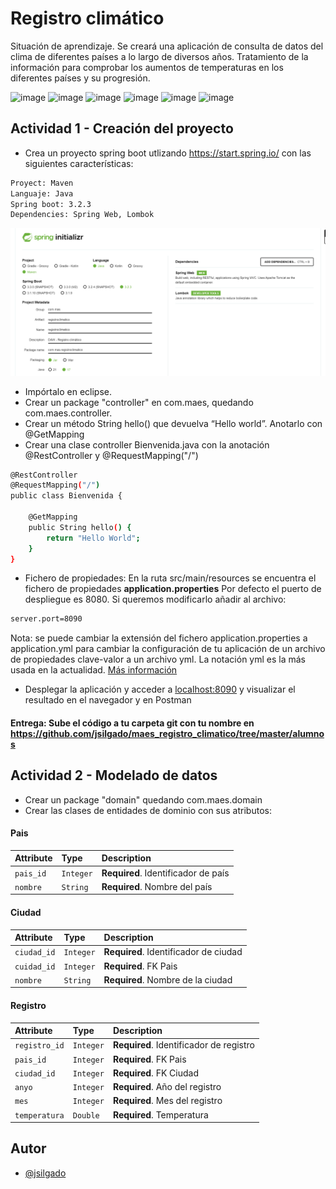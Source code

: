 # Registro climático

Situación de aprendizaje.
Se creará una aplicación de consulta de datos del clima de diferentes países a lo largo de diversos años. Tratamiento de la información para comprobar los aumentos de temperaturas en los diferentes países y su progresión.

![image](https://img.shields.io/badge/Spring_Boot-F2F4F9?style=for-the-badge&logo=spring-boot)
![image](https://img.shields.io/badge/GitHub-100000?style=for-the-badge&logo=github&logoColor=white)
![image](https://img.shields.io/badge/json-5E5C5C?style=for-the-badge&logo=json&logoColor=white)
![image](https://img.shields.io/badge/Eclipse-2C2255?style=for-the-badge&logo=eclipse&logoColor=white)
![image](https://img.shields.io/badge/Postman-FF6C37?style=for-the-badge&logo=Postman&logoColor=white)
![image](https://img.shields.io/badge/PostgreSQL-316192?style=for-the-badge&logo=postgresql&logoColor=white)

## Actividad 1 - Creación del proyecto

- Crea un proyecto spring boot utlizando https://start.spring.io/ con las siguientes características:
```bash
Proyect: Maven
Languaje: Java
Spring boot: 3.2.3
Dependencies: Spring Web, Lombok
```
![App Screenshot](https://github.com/jsilgado/maes_registro_climatico/blob/master/images/Spring%20Initializr.png)

- Impórtalo en eclipse.
- Crear un package "controller" en com.maes, quedando com.maes.controller.
- Crear un método String hello() que devuelva “Hello world”. Anotarlo con @GetMapping
- Crear una clase controller Bienvenida.java con la anotación @RestController y @RequestMapping("/")

```bash
@RestController
@RequestMapping("/")
public class Bienvenida {

	@GetMapping
	public String hello() {
		return "Hello World";
	}
}
```
- Fichero de propiedades: En la ruta src/main/resources se encuentra el fichero de propiedades **application.properties**
Por defecto el puerto de despliegue es 8080. Si queremos modificarlo añadir al archivo:
```bash
server.port=8090 
```
Nota: se puede cambiar la extensión del fichero application.properties a application.yml para cambiar la configuración de tu aplicación de un archivo de propiedades clave-valor a un archivo yml. La notación yml es la más usada en la actualidad. 
[Más información](https://www.baeldung.com/spring-boot-yaml-vs-properties) 

- Desplegar la aplicación y acceder a [localhost:8090](http://localhost:8090/) y visualizar el resultado en el navegador y en Postman

#### Entrega: Sube el código a tu carpeta git con tu nombre en https://github.com/jsilgado/maes_registro_climatico/tree/master/alumnos

## Actividad 2 - Modelado de datos
- Crear un package "domain" quedando com.maes.domain
- Crear las clases de entidades de dominio con sus atributos:
#### Pais


| Attribute | Type     | Description                |
| :-------- | :------- | :------------------------- |
| `pais_id` | `Integer` | **Required**. Identificador de país |
| `nombre` | `String` | **Required**. Nombre del país |

#### Ciudad

| Attribute | Type     | Description                |
| :-------- | :------- | :------------------------- |
| `ciudad_id` | `Integer` | **Required**. Identificador de ciudad |
| `cuidad_id` | `Integer` | **Required**. FK Pais |
| `nombre` | `String` | **Required**. Nombre de la ciudad |

#### Registro

| Attribute | Type     | Description                |
| :-------- | :------- | :------------------------- |
| `registro_id` | `Integer` | **Required**. Identificador de registro |
| `pais_id` | `Integer` | **Required**. FK Pais |
| `ciudad_id` | `Integer` | **Required**. FK Ciudad |
| `anyo` | `Integer` | **Required**. Año del registro |
| `mes` | `Integer` | **Required**. Mes del registro |
| `temperatura` | `Double` | **Required**. Temperatura |

## Autor

- [@jsilgado](https://www.github.com/jsilgado)
